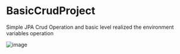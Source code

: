 # BasicCrudProject
Simple JPA Crud Operation and basic level realized the environment variables operation

![image](https://i.ibb.co/gT7Pyzz/environment.png)
